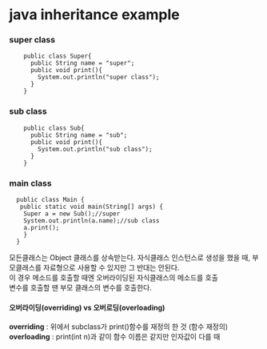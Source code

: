 # java inheritance example
### super class
        public class Super{
          public String name = "super";
          public void print(){
            System.out.println("super class");
          }
        }
### sub class
        public class Sub{
          public String name = "sub";
          public void print(){
            System.out.println("sub class");
          }
        }
### main class
      public class Main {
       public static void main(String[] args) {
        Super a = new Sub();//super 
        System.out.println(a.name);//sub class
        a.print();
        }
      }

모든클래스는 Object 클래스를 상속받는다. 자식클래스 인스턴스로 생성을 했을 때, 부모클래스를 자료형으로 사용할 수 있지만 그 반대는 안된다.  
이 경우 메소드를 호출할 때엔 오버라이딩된 자식클래스의 메소드를 호출  
변수를 호출할 땐 부모 클래스의 변수를 호출한다.

#### 오버라이딩(overriding) vs 오버로딩(overloading)
**overriding** : 위에서 subclass가 print()함수를 재정의 한 것 (함수 재정의)  
**overloading** : print(int n)과 같이 함수 이름은 같지만 인자값이 다를 때
